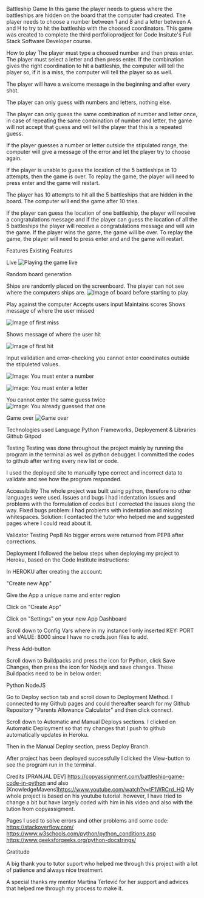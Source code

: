 Battleship Game
In this game the player needs to guess where the battleships are hidden on the board that the computer had created. 
The player needs to choose a number between 1 and 8 and a letter between A and H to try to hit the battleship with the choosed coordinators. This game was created to complete the third portfolioprodject for Code Insitute's Full Stack Software Developer course.

How to play
The player must type a choosed number and then press enter.
The player must select a letter and then press enter.
If the combination gives the right coordination to hit a battleship, the computer will tell the player so, if it is a miss, the computer will tell the player so as well.

The player will have a welcome message in the beginning and after every shot.

The player can only guess with numbers and letters, nothing else.

The player can only guess the same combination of number and letter once, in case of repeating the same combination of number and letter,  the game will not accept that guess and will tell the player that this is a repeated guess. 

If the player guesses a number or letter outside the stipulated range, the computer will give a message of the error and let the player try to choose again. 

If the player is unable to guess the location of the 5 battleships in 10 attempts, then the game is over. To replay the game, the player will need to press enter and the game will restart.

The player has 10 attempts to hit all the 5 battleships that are hidden in the board.
The computer will end the game after 10 tries. 

If the player can guess the location of one battleship, the player will receive a congratulations message and if the player can guess the location of all the 5 battleships the player will receive a congratulations message and will win the game. If the player wins the game, the game will be over. To replay the game, the player will need to press enter and and the game will restart. 

Features
Existing Features

Live 
![Playing the game live](https://vimeo.com/833591245/04b2c715d4)

Random board generation

Ships are randomly placed on the screenboard.
The player can not see where the computers ships are.
![Image of board before starting to play](../seabattle-game/images/before_playing.png)

Play against the computer
Accepts users input
Maintains scores
Shows message of where the user missed

![Image of first miss](../seabattle-game/images/first%20miss.png)

Shows message of where the user hit

![Image of first hit](../seabattle-game/images//first%20hit.png)

Input validation and error-checking
you cannot enter coordinates outside the stipuleted values. 

![Image: You must enter a number](../seabattle-game/images//wrong%20number.png)

![Image: You must enter a letter](../seabattle-game/images//wrong%20letter.png)

You cannot enter the same guess twice
![Image: You already guessed that one](../seabattle-game/images//already-guessed.png)

Game over
![Game over](../seabattle-game/images//missed-game-over.png)



Technologies used
Language Python
Frameworks, Deployement & Libraries
Github
Gitpod

Testing
Testing was done throughout the project mainly by running the program in the terminal as well as python debugger. I committed the codes to github after writing every new list or code.

I used the deployed site to manually type correct and incorrect data to validate and see how the program responded.

Accessibility
The whole project was built using python, therefore no other languages were used.
Issues and bugs
I had indentation issues and problems with the formulation of codes but I corrected the issues along the way.
Fixed bugs
problem: I had problems with indentation and missing whitespaces.
Solution: I contacted the tutor who helped me and suggested pages where I could read about it.

Validator Testing
Pep8
No bigger errors were returned from PEP8 after corrections.

Deployment
I followed the below steps when deploying my project to Heroku, based on the Code Institute instructions:

In HEROKU after creating the account:

"Create new App"

Give the App a unique name and enter region

Click on "Create App"

Click on "Settings" on your new App Dashboard

Scroll down to Config Vars where in my instance I only inserted KEY: PORT and VALUE: 8000 since I have no creds.json files to add.

Press Add-button

Scroll down to Buildpacks and press the icon for Python, click Save Changes, then press the icon for Nodejs and save changes. These Buildpacks need to be in below order:

Python NodeJS

Go to Deploy section tab and scroll down to Deployment Method. I connected to my Github pages and could thereafter search for my Github Repository "Parents Allowance Calculator" and then click connect.

Scroll down to Automatic and Manual Deploys sections. I clicked on Automatic Deployment so that my changes that I push to github automatically updates in Heroku.

Then in the Manual Deploy section, press Deploy Branch.

After project has been deployed successfully I clicked the View-button to see the program run in the terminal.

Credits
[PRANJAL DEV] https://copyassignment.com/battleship-game-code-in-python and also [KnowledgeMavens]https://www.youtube.com/watch?v=tF1WRCrd_HQ
 My whole project is based on his youtube tutorial. however, I have tried to change a bit but have largely coded with him in his video and also with the tution from copyassigment.

Pages I used to solve errors and other problems and some code: https://stackoverflow.com/  https://www.w3schools.com/python/python_conditions.asp https://www.geeksforgeeks.org/python-docstrings/

Gratitude

A big thank you to tutor suport who helped me through this project with a lot of patience and always nice treatment.

A special thanks my mentor Martina Terlević for her support and advices that helped me through my process to make it.
